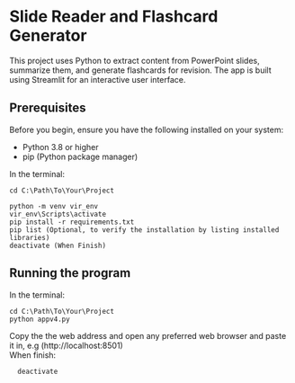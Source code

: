 
# Slide Reader and Flashcard Generator
 
This project uses Python to extract content from PowerPoint slides, summarize them, and generate flashcards for revision. The app is built using Streamlit for an interactive user interface.

## Prerequisites

Before you begin, ensure you have the following installed on your system:
- Python 3.8 or higher
- pip (Python package manager)

In the terminal:

    cd C:\Path\To\Your\Project

    python -m venv vir_env
    vir_env\Scripts\activate
    pip install -r requirements.txt
    pip list (Optional, to verify the installation by listing installed libraries)
    deactivate (When Finish)

## Running the program

In the terminal:

    cd C:\Path\To\Your\Project
    python appv4.py

Copy the the web address and open any preferred web browser and paste it in,
e.g (http://localhost:8501)
<br> When finish:

      deactivate 


